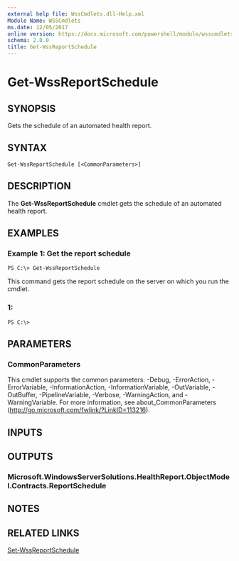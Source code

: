 ```yaml
---
external help file: WssCmdlets.dll-Help.xml
Module Name: WSSCmdlets
ms.date: 12/05/2017
online version: https://docs.microsoft.com/powershell/module/wsscmdlets/get-wssreportschedule?view=windowsserver2012r2-ps&wt.mc_id=ps-gethelp
schema: 2.0.0
title: Get-WssReportSchedule
---
```


# Get-WssReportSchedule

## SYNOPSIS
Gets the schedule of an automated health report.

## SYNTAX

```
Get-WssReportSchedule [<CommonParameters>]
```

## DESCRIPTION
The **Get-WssReportSchedule** cmdlet gets the schedule of an automated health report.

## EXAMPLES

### Example 1: Get the report schedule
```
PS C:\> Get-WssReportSchedule
```

This command gets the report schedule on the server on which you run the cmdlet.

### 1:
```
PS C:\>
```

## PARAMETERS

### CommonParameters
This cmdlet supports the common parameters: -Debug, -ErrorAction, -ErrorVariable, -InformationAction, -InformationVariable, -OutVariable, -OutBuffer, -PipelineVariable, -Verbose, -WarningAction, and -WarningVariable. For more information, see about_CommonParameters (http://go.microsoft.com/fwlink/?LinkID=113216).

## INPUTS

## OUTPUTS

### Microsoft.WindowsServerSolutions.HealthReport.ObjectModel.Contracts.ReportSchedule

## NOTES

## RELATED LINKS

[Set-WssReportSchedule](./Set-WssReportSchedule.md)


